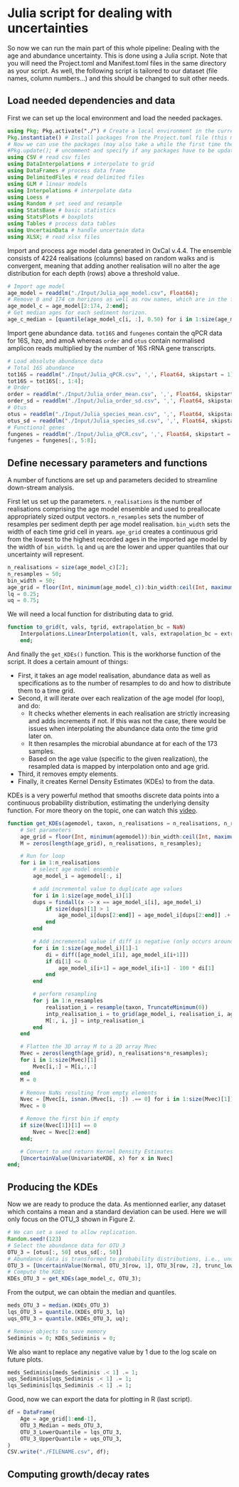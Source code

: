 # Julia script for dealing with uncertainties
So now we can run the main part of this whole pipeline: Dealing with the age and abundance uncertainty. This is done using a Julia script. Note that you will need the Project.toml and Manifest.toml files in the same directory as your script. As well, the following script is tailored to our dataset (file names, column numbers...) and this should be changed to suit other needs.

## Load needed dependencies and data
First we can set up the local environment and load the needed packages. 
```Julia
using Pkg; Pkg.activate("./") # Create a local environment in the current folder.
Pkg.instantiate() # Install packages from the Project.toml file (this may take a while)
# Now we can use the packages (may also take a while the first time the script runs)
#Pkg.update(); # uncomment and specify if any packages have to be updated.
using CSV # read csv files
using DataInterpolations # interpolate to grid
using DataFrames # process data frame
using DelimitedFiles # read delimited files
using GLM # linear models
using Interpolations # interpolate data
using Loess #
using Random # set seed and resample
using StatsBase # basic statistics
using StatsPlots # boxplots
using Tables # process data tables
using UncertainData # handle uncertain data
using XLSX; # read xlsx files
```

Import and process age model data generated in OxCal v.4.4. The ensemble consists of 4224 realisations (columns) based on random walks and is convergent, meaning that adding another realisation will no alter the age distribution for each depth (rows) above a threshold value.

```Julia
# Import age model
age_model = readdlm("./Input/Julia_age_model.csv", Float64);
# Remove 0 and 174 cm horizons as well as row names, which are in the first column.
age_model_c = age_model[2:174, 2:end]; 
# Get median ages for each sediment horizon.
age_c_median = [quantile(age_model_c[i, :], 0.50) for i in 1:size(age_model_c)[1]];
```

Import gene abundance data. `tot16S` and `fungenes` contain the qPCR data for 16S, hzo, and amoA whereas `order` and `otus` contain normalised amplicon reads multiplied by the number of 16S rRNA gene transcripts. 

```Julia
# Load absolute abundance data
# Total 16S abundance
tot16S = readdlm("./Input/Julia_qPCR.csv", ',', Float64, skipstart = 1);
tot16S = tot16S[:, 1:4];
# Order
order = readdlm("./Input/Julia_order_mean.csv", ',', Float64, skipstart = 1);
order_sd = readdlm("./Input/Julia_order_sd.csv", ',', Float64, skipstart = 1);
# Otus
otus = readdlm("./Input/Julia_species_mean.csv", ',', Float64, skipstart = 1);
otus_sd = readdlm("./Input/Julia_species_sd.csv", ',', Float64, skipstart = 1);
# Functional genes
fungenes = readdlm("./Input/Julia_qPCR.csv", ',', Float64, skipstart = 1);
fungenes = fungenes[:, 5:8];
```

## Define necessary parameters and functions
A number of functions are set up and parameters decided to streamline down-stream analysis.

First let us set up the parameters. `n_realisations` is the number of realisations comprising the age model ensemble and used to preallocate appropriately sized output vectors. `n_resamples` sets the number of resamples per sediment depth per age model realisation. `bin_width` sets the width of each time grid cell in years. `age_grid` creates a continuous grid from the lowest to the highest recorded ages in the imported age model by the width of `bin_width`. `lq` and `uq` are the lower and upper quantiles that our uncertainty will represent.

```Julia
n_realisations = size(age_model_c)[2];
n_resamples = 50;
bin_width = 50;
age_grid = floor(Int, minimum(age_model_c)):bin_width:ceil(Int, maximum(age_model_c));
lq = 0.25;
uq = 0.75;
```

We will need a local function for distributing data to grid.
```Julia
function to_grid(t, vals, tgrid, extrapolation_bc = NaN)
    Interpolations.LinearInterpolation(t, vals, extrapolation_bc = extrapolation_bc).(tgrid)
    end;
```

And finally the `get_KDEs()` function. This is the workhorse function of the script. It does a certain amount of things:
- First, it takes an age model realisation, abundance data as well as specifications as to the number of resamples to do and how to distribute them to a time grid.
- Second, it will iterate over each realization of the age model (for loop), and do:
  - It checks whether elements in each realisation are strictly increasing and adds increments if not. If this was not the case, there would be issues when interpolating the abundance data onto the time grid later on.
  - It then resamples the microbial abundance at for each of the 173 samples. 
  - Based on the age value (specific to the given realization), the resampled data is mapped by interpolation onto and age grid.
- Third, it removes empty elements.
- Finally, it creates Kernel Density Estimates (KDEs) to from the data.

KDEs is a very powerful method that smooths discrete data points into a continuous probability distribution, estimating the underlying density function. For more theory on the topic, one can watch this [video](https://www.youtube.com/watch?v=t1PEhjyzxLA).

```Julia
function get_KDEs(agemodel, taxon, n_realisations = n_realisations, n_resamples = n_resamples, bin_width = bin_width)
    # Set parameters
    age_grid = floor(Int, minimum(agemodel)):bin_width:ceil(Int, maximum(agemodel))
    M = zeros(length(age_grid), n_realisations, n_resamples);

    # Run for loop
    for i in 1:n_realisations
        # select age model ensemble
        age_model_i = agemodel[:, i]

        # add incremental value to duplicate age values
        for i in 1:size(age_model_i)[1]
        dups = findall(x -> x == age_model_i[i], age_model_i)
            if size(dups)[1] > 1
                age_model_i[dups[2:end]] = age_model_i[dups[2:end]] .+ 0.0001
            end
        end

        # Add incremental value if diff is negative (only occurs around turbidite due to rounding effects)
        for i in 1:size(age_model_i)[1]-1
            di = diff([age_model_i[i], age_model_i[i+1]]) 
            if di[1] <= 0
                age_model_i[i+1] = age_model_i[i+1] - 100 * di[1]
            end
        end

        # perform resampling
        for j in 1:n_resamples
            realisation_i = resample(taxon, TruncateMinimum(0))
            intp_realisation_i = to_grid(age_model_i, realisation_i, age_grid)
            M[:, i, j] = intp_realisation_i
        end
    end

    # Flatten the 3D array M to a 2D array Mvec
    Mvec = zeros(length(age_grid), n_realisations*n_resamples);
    for i in 1:size(Mvec)[1]
        Mvec[i,:] = M[i,:,:]
    end
    M = 0

    # Remove NaNs resulting from empty elements
    Nvec = [Mvec[i, isnan.(Mvec[i, :]) .== 0] for i in 1:size(Mvec)[1]];
    Mvec = 0

    # Remove the first bin if empty
    if size(Nvec[1])[1] == 0
        Nvec = Nvec[2:end]
    end;

    # Convert to and return Kernel Density Estimates
    [UncertainValue(UnivariateKDE, x) for x in Nvec]
end;
```

## Producing the KDEs
Now we are ready to produce the data. As mentionned earlier, any dataset which contains a mean and a standard deviation can be used. Here we will only focus on the OTU_3 shown in Figure 2.

```Julia
# We can set a seed to allow replication.
Random.seed!(123)
# Select the abundance data for OTU_3
OTU_3 = [otus[:, 50] otus_sd[:, 50]]
# Abundance data is transformed to probability distributions, i.e., uncertain values, assuming that the uncertainty is normally distributed.
OTU_3 = [UncertainValue(Normal, OTU_3[row, 1], OTU_3[row, 2], trunc_lower = 0.0001) for row in 1:size(OTU_3, 1)];
# Compute the KDEs
KDEs_OTU_3 = get_KDEs(age_model_c, OTU_3);
```

From the output, we can obtain the median and quantiles.
```Julia
meds_OTU_3 = median.(KDEs_OTU_3)
lqs_OTU_3 = quantile.(KDEs_OTU_3, lq)
uqs_OTU_3 = quantile.(KDEs_OTU_3, uq);

# Remove objects to save memory
Sediminis = 0; KDEs_Sediminis = 0;
```
We also want to replace any negative value by 1 due to the log scale on future plots.
```Julia
meds_Sediminis[meds_Sediminis .< 1] .= 1;
uqs_Sediminis[uqs_Sediminis .< 1] .= 1;
lqs_Sediminis[lqs_Sediminis .< 1] .= 1;
```
Good, now we can export the data for plotting in R (last script).
```Julia
df = DataFrame(
    Age = age_grid[1:end-1],
    OTU_3_Median = meds_OTU_3,
    OTU_3_LowerQuantile = lqs_OTU_3,
    OTU_3_UpperQuantile = uqs_OTU_3,
)
CSV.write("./FILENAME.csv", df);
```
## Computing growth/decay rates
